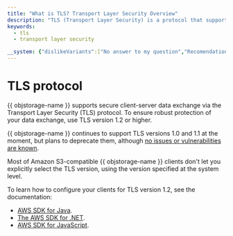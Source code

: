 ```yaml
---
title: "What is TLS? Transport Layer Security Overview"
description: "TLS (Transport Layer Security) is a protocol that supports secure transmission of data between a client and service. To reliably protect the interaction with the service, use the TLS protocol version 1.2 and higher."
keywords:
  - tls
  - transport layer security

__system: {"dislikeVariants":["No answer to my question","Recomendations didn't help","The content doesn't match title","Other"]}
---
```



# TLS protocol

{{ objstorage-name }} supports secure client-server data exchange via the Transport Layer Security (TLS) protocol. To ensure robust protection of your data exchange, use TLS version 1.2 or higher.

{{ objstorage-name }} continues to support TLS versions 1.0 and 1.1 at the moment, but plans to deprecate them, although [no issues or vulnerabilities are known](https://datatracker.ietf.org/doc/draft-ietf-tls-oldversions-deprecate/).

Most of Amazon S3-compatible {{ objstorage-name }} clients don't let you explicitly select the TLS version, using the version specified at the system level.

To learn how to configure your clients for TLS version 1.2, see the documentation:
* [AWS SDK for Java](https://docs.aws.amazon.com/sdk-for-java/v1/developer-guide/security-java-tls.html).
* [The AWS SDK for .NET](https://docs.aws.amazon.com/sdk-for-net/v3/developer-guide/enforcing-tls.html).
* [AWS SDK for JavaScript](https://docs.aws.amazon.com/sdk-for-javascript/v2/developer-guide/enforcing-tls.html).